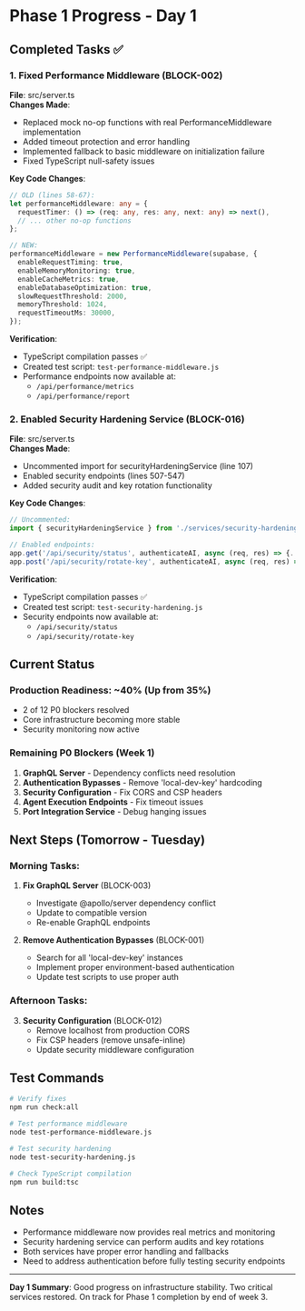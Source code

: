 # Phase 1 Progress - Day 1

## Completed Tasks ✅

### 1. Fixed Performance Middleware (BLOCK-002)

**File**: src/server.ts  
**Changes Made**:

- Replaced mock no-op functions with real PerformanceMiddleware implementation
- Added timeout protection and error handling
- Implemented fallback to basic middleware on initialization failure
- Fixed TypeScript null-safety issues

**Key Code Changes**:

```typescript
// OLD (lines 58-67):
let performanceMiddleware: any = {
  requestTimer: () => (req: any, res: any, next: any) => next(),
  // ... other no-op functions
};

// NEW:
performanceMiddleware = new PerformanceMiddleware(supabase, {
  enableRequestTiming: true,
  enableMemoryMonitoring: true,
  enableCacheMetrics: true,
  enableDatabaseOptimization: true,
  slowRequestThreshold: 2000,
  memoryThreshold: 1024,
  requestTimeoutMs: 30000,
});
```

**Verification**:

- TypeScript compilation passes ✅
- Created test script: `test-performance-middleware.js`
- Performance endpoints now available at:
  - `/api/performance/metrics`
  - `/api/performance/report`

### 2. Enabled Security Hardening Service (BLOCK-016)

**File**: src/server.ts  
**Changes Made**:

- Uncommented import for securityHardeningService (line 107)
- Enabled security endpoints (lines 507-547)
- Added security audit and key rotation functionality

**Key Code Changes**:

```typescript
// Uncommented:
import { securityHardeningService } from './services/security-hardening';

// Enabled endpoints:
app.get('/api/security/status', authenticateAI, async (req, res) => {...});
app.post('/api/security/rotate-key', authenticateAI, async (req, res) => {...});
```

**Verification**:

- TypeScript compilation passes ✅
- Created test script: `test-security-hardening.js`
- Security endpoints now available at:
  - `/api/security/status`
  - `/api/security/rotate-key`

## Current Status

### Production Readiness: ~40% (Up from 35%)

- 2 of 12 P0 blockers resolved
- Core infrastructure becoming more stable
- Security monitoring now active

### Remaining P0 Blockers (Week 1)

1. **GraphQL Server** - Dependency conflicts need resolution
2. **Authentication Bypasses** - Remove 'local-dev-key' hardcoding
3. **Security Configuration** - Fix CORS and CSP headers
4. **Agent Execution Endpoints** - Fix timeout issues
5. **Port Integration Service** - Debug hanging issues

## Next Steps (Tomorrow - Tuesday)

### Morning Tasks:

1. **Fix GraphQL Server** (BLOCK-003)
   - Investigate @apollo/server dependency conflict
   - Update to compatible version
   - Re-enable GraphQL endpoints

2. **Remove Authentication Bypasses** (BLOCK-001)
   - Search for all 'local-dev-key' instances
   - Implement proper environment-based authentication
   - Update test scripts to use proper auth

### Afternoon Tasks:

3. **Security Configuration** (BLOCK-012)
   - Remove localhost from production CORS
   - Fix CSP headers (remove unsafe-inline)
   - Update security middleware configuration

## Test Commands

```bash
# Verify fixes
npm run check:all

# Test performance middleware
node test-performance-middleware.js

# Test security hardening
node test-security-hardening.js

# Check TypeScript compilation
npm run build:tsc
```

## Notes

- Performance middleware now provides real metrics and monitoring
- Security hardening service can perform audits and key rotations
- Both services have proper error handling and fallbacks
- Need to address authentication before fully testing security endpoints

---

**Day 1 Summary**: Good progress on infrastructure stability. Two critical services restored. On track for Phase 1 completion by end of week 3.

